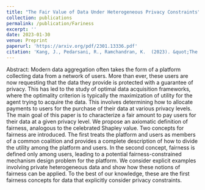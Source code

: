 ```yaml
---
title: "The Fair Value of Data Under Heterogeneous Privacy Constraints"
collection: publications
permalink: /publication/Fariness
excerpt: ''
date: 2023-01-30
venue: Preprint
paperurl: 'https://arxiv.org/pdf/2301.13336.pdf'
citation: 'Kang, J., Pedarsani, R., Ramchandran, K.  (2023). &quot;The Fair Value of Data Under Heterogeneous Privacy Constraints&quot;.'
---
```


Abstract: Modern data aggregation often takes the form of a platform collecting data from a network of users.
More than ever, these users are now requesting that the data they provide is protected with a guarantee of
privacy. This has led to the study of optimal data acquisition frameworks, where the optimality criterion
is typically the maximization of utility for the agent trying to acquire the data. This involves determining
how to allocate payments to users for the purchase of their data at various privacy levels. The main goal
of this paper is to characterize a fair amount to pay users for their data at a given privacy level. We
propose an axiomatic definition of fairness, analogous to the celebrated Shapley value. Two concepts for
fairness are introduced. The first treats the platform and users as members of a common coalition and
provides a complete description of how to divide the utility among the platform and users. In the second
concept, fairness is defined only among users, leading to a potential fairness-constrained mechanism
design problem for the platform. We consider explicit examples involving private heterogeneous data
and show how these notions of fairness can be applied. To the best of our knowledge, these are the first
fairness concepts for data that explicitly consider privacy constraints.
